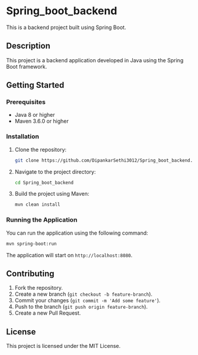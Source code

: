 
# Spring_boot_backend

This is a backend project built using Spring Boot.

## Description

This project is a backend application developed in Java using the Spring Boot framework.

## Getting Started

### Prerequisites

- Java 8 or higher
- Maven 3.6.0 or higher

### Installation

1. Clone the repository:
   ```sh
   git clone https://github.com/DipankarSethi3012/Spring_boot_backend.git
   ```
2. Navigate to the project directory:
   ```sh
   cd Spring_boot_backend
   ```
3. Build the project using Maven:
   ```sh
   mvn clean install
   ```

### Running the Application

You can run the application using the following command:
```sh
mvn spring-boot:run
```

The application will start on `http://localhost:8080`.

## Contributing

1. Fork the repository.
2. Create a new branch (`git checkout -b feature-branch`).
3. Commit your changes (`git commit -m 'Add some feature'`).
4. Push to the branch (`git push origin feature-branch`).
5. Create a new Pull Request.

## License

This project is licensed under the MIT License.
```


